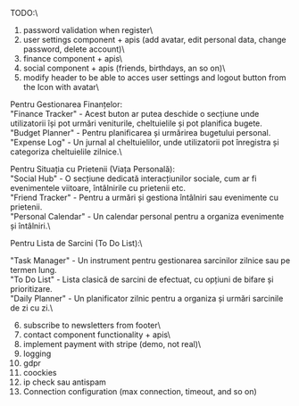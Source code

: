 TODO:\
1. password validation when register\
2. user settings component + apis (add avatar, edit personal data, change password, delete account)\
3. finance component + apis\
4. social component + apis (friends, birthdays, an so on)\
5. modify header to be able to acces user settings and logout button from the Icon with avatar\
   
Pentru Gestionarea Finanțelor:\
"Finance Tracker" - Acest buton ar putea deschide o secțiune unde utilizatorii își pot urmări veniturile, cheltuielile și pot planifica bugete.\
"Budget Planner" - Pentru planificarea și urmărirea bugetului personal.\
"Expense Log" - Un jurnal al cheltuielilor, unde utilizatorii pot înregistra și categoriza cheltuielile zilnice.\

Pentru Situația cu Prietenii (Viața Personală):\
"Social Hub" - O secțiune dedicată interacțiunilor sociale, cum ar fi evenimentele viitoare, întâlnirile cu prietenii etc.\
"Friend Tracker" - Pentru a urmări și gestiona întâlniri sau evenimente cu prietenii.\
"Personal Calendar" - Un calendar personal pentru a organiza evenimente și întâlniri.\

Pentru Lista de Sarcini (To Do List):\

"Task Manager" - Un instrument pentru gestionarea sarcinilor zilnice sau pe termen lung.\
"To Do List" - Lista clasică de sarcini de efectuat, cu opțiuni de bifare și prioritizare.\
"Daily Planner" - Un planificator zilnic pentru a organiza și urmări sarcinile de zi cu zi.\

6. subscribe to newsletters from footer\
7. contact component functionality + apis\
8. implement payment with stripe (demo, not real)\
9. logging
10. gdpr
11. coockies
12. ip check sau antispam
13. Connection configuration (max connection, timeout, and so on)
